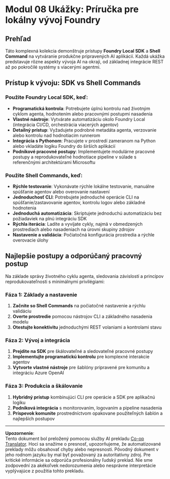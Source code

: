 <!--
CO_OP_TRANSLATOR_METADATA:
{
  "original_hash": "729f809c84e99609364180c090c43405",
  "translation_date": "2025-10-01T02:09:44+00:00",
  "source_file": "Module08/samples/README.md",
  "language_code": "sk"
}
-->
# Modul 08 Ukážky: Príručka pre lokálny vývoj Foundry

## Prehľad

Táto komplexná kolekcia demonštruje prístupy **Foundry Local SDK** a **Shell Command** na vytváranie produkčne pripravených AI aplikácií. Každá ukážka predstavuje rôzne aspekty vývoja AI na okraji, od základnej integrácie REST až po pokročilé systémy s viacerými agentmi.

## Prístup k vývoju: SDK vs Shell Commands

### Použite Foundry Local SDK, keď:

- **Programatická kontrola**: Potrebujete úplnú kontrolu nad životným cyklom agenta, hodnotením alebo pracovnými postupmi nasadenia
- **Vlastné nástroje**: Vytvárate automatizáciu okolo Foundry Local (integrácia CI/CD, orchestrácia viacerých agentov)
- **Detailný prístup**: Vyžadujete podrobné metadáta agenta, verzovanie alebo kontrolu nad hodnotiacim runnerom
- **Integrácia s Pythonom**: Pracujete v prostredí zameranom na Python alebo vkladáte logiku Foundry do širších aplikácií
- **Podnikové pracovné postupy**: Implementujete modulárne pracovné postupy a reprodukovateľné hodnotiace pipeline v súlade s referenčnými architektúrami Microsoftu

### Použite Shell Commands, keď:

- **Rýchle testovanie**: Vykonávate rýchle lokálne testovanie, manuálne spúšťanie agentov alebo overovanie nastavení
- **Jednoduchosť CLI**: Potrebujete jednoduché operácie CLI na spúšťanie/zastavovanie agentov, kontrolu logov alebo základné hodnotenia
- **Jednoduchá automatizácia**: Skriptujete jednoduchú automatizáciu bez požiadaviek na plnú integráciu SDK
- **Rýchla iterácia**: Ladíte a vyvíjate cykly, najmä v obmedzených prostrediach alebo nasadeniach na úrovni skupiny zdrojov
- **Nastavenie a validácia**: Počiatočná konfigurácia prostredia a rýchle overovacie úlohy

## Najlepšie postupy a odporúčaný pracovný postup

Na základe správy životného cyklu agenta, sledovania závislostí a princípov reprodukovateľnosti s minimálnymi privilégiami:

### Fáza 1: Základy a nastavenie
1. **Začnite so Shell Commands** na počiatočné nastavenie a rýchlu validáciu
2. **Overte prostredie** pomocou nástrojov CLI a základného nasadenia modelu
3. **Otestujte konektivitu** jednoduchými REST volaniami a kontrolami stavu

### Fáza 2: Vývoj a integrácia
1. **Prejdite na SDK** pre škálovateľné a sledovateľné pracovné postupy
2. **Implementujte programatickú kontrolu** pre komplexné interakcie agentov
3. **Vytvorte vlastné nástroje** pre šablóny pripravené pre komunitu a integráciu Azure OpenAI

### Fáza 3: Produkcia a škálovanie
1. **Hybridný prístup** kombinujúci CLI pre operácie a SDK pre aplikačnú logiku
2. **Podniková integrácia** s monitorovaním, logovaním a pipeline nasadenia
3. **Príspevok komunite** prostredníctvom opakovane použiteľných šablón a najlepších postupov

---

**Upozornenie**:  
Tento dokument bol preložený pomocou služby AI prekladu [Co-op Translator](https://github.com/Azure/co-op-translator). Hoci sa snažíme o presnosť, upozorňujeme, že automatizované preklady môžu obsahovať chyby alebo nepresnosti. Pôvodný dokument v jeho rodnom jazyku by mal byť považovaný za autoritatívny zdroj. Pre kritické informácie sa odporúča profesionálny ľudský preklad. Nie sme zodpovední za akékoľvek nedorozumenia alebo nesprávne interpretácie vyplývajúce z použitia tohto prekladu.
